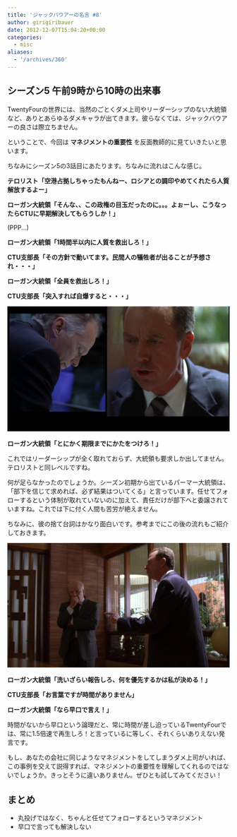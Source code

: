 ```yaml
---
title: 'ジャックバウアーの名言 #8'
author: girigiribauer
date: 2012-12-07T15:04:20+00:00
categories:
  - misc
aliases:
  - '/archives/360'
---
```

## シーズン5 午前9時から10時の出来事

TwentyFourの世界には、当然のごとくダメ上司やリーダーシップのない大統領など、ありとあらゆるダメキャラが出てきます。彼らなくては、ジャックバウアーの良さは際立ちません。

ということで、今回は **マネジメントの重要性** を反面教師的に見ていきたいと思います。

ちなみにシーズン5の3話目にあたります。ちなみに流れはこんな感じ。

**テロリスト「空港占拠しちゃったもんねー、ロシアとの調印やめてくれたら人質解放するよー」**

**ローガン大統領「そんな、、この政権の目玉だったのに。。。よぉーし、こうなったらCTUに早期解決してもらうしか！」**

(PPP...)

**ローガン大統領「1時間半以内に人質を救出しろ！」**

**CTU支部長「その方針で動いてます。民間人の犠牲者が出ることが予想され・・・」**

**ローガン大統領「全員を救出しろ！」**

**CTU支部長「突入すれば自爆すると・・・」**

![ローガン大統領「とにかく期限までにかたをつけろ！」](resource01.jpg)

**ローガン大統領「とにかく期限までにかたをつけろ！」**

これではリーダーシップが全く取れておらず、大統領も要求しか出してません。テロリストと同レベルですね。

何が足らなかったのでしょうか。シーズン初期から出ているパーマー大統領は、「部下を信じて求めれば、必ず結果はついてくる」と言っています。任せてフォローするという体制が取れていないのに加えて、責任だけが部下へと委譲されていますね。これでは下に付く人間も苦労が絶えません。

ちなみに、彼の捨て台詞はかなり面白いです。参考までにこの後の流れもご紹介しておきます。

![ローガン大統領「洗いざらい報告しろ、何を優先するかは私が決める！」](resource02.jpg)

**ローガン大統領「洗いざらい報告しろ、何を優先するかは私が決める！」**

**CTU支部長「お言葉ですが時間がありません」**

**ローガン大統領「なら早口で言え！」**

時間がないから早口という論理だと、常に時間が差し迫っているTwentyFourでは、常に1.5倍速で再生しろ！と言っているに等しく、それくらいありえない発言です。

もし、あなたの会社に同じようなマネジメントをしてしまうダメ上司がいれば、この事例を交えて説得すれば、マネジメントの重要性を理解してくれるのではないでしょうか。きっとそうに違いありません。ぜひとも試してみてください！

## まとめ

- 丸投げではなく、ちゃんと任せてフォローするというマネジメント
- 早口で言っても解決しない

